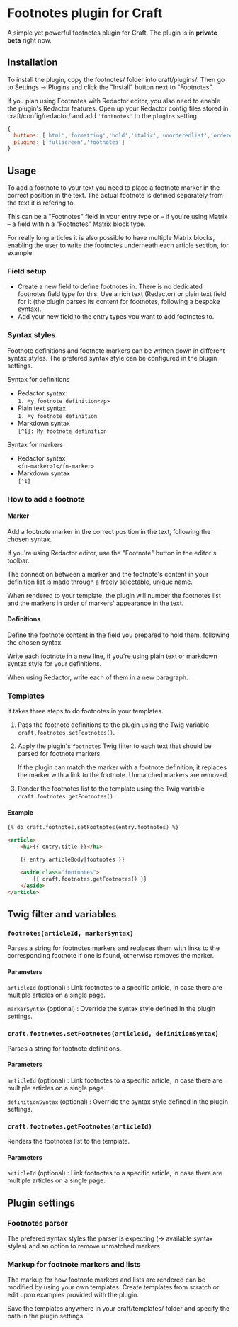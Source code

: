 # Footnotes plugin for Craft

A simple yet powerful footnotes plugin for Craft. The plugin is in **private beta** right now.

## Installation

To install the plugin, copy the footnotes/ folder into craft/plugins/. Then go to Settings → Plugins and click the "Install" button next to "Footnotes".

If you plan using Footnotes with Redactor editor, you also need to enable the plugin's Redactor features. Open up your Redactor config files stored in craft/config/redactor/ and add `'footnotes'` to the `plugins` setting.

```javascript
{
  buttons: ['html','formatting','bold','italic','unorderedlist','orderedlist','link','image','video'],
  plugins: ['fullscreen','footnotes']
}
```


## Usage

To add a footnote to your text you need to place a footnote marker in the correct position in the text. The actual footnote is defined separately from the text it is refering to.

This can be a "Footnotes" field in your entry type or – if you're using Matrix – a field within a "Footnotes" Matrix block type.

For really long articles it is also possible to have multiple Matrix blocks, enabling the user to write the footnotes underneath each article section, for example.


### Field setup

- Create a new field to define footnotes in. There is no dedicated footnotes field type for this. Use a rich text (Redactor) or plain text field for it (the plugin parses its content for footnotes, following a bespoke syntax).
- Add your new field to the entry types you want to add footnotes to.


### Syntax styles

Footnote definitions and footnote markers can be written down in different syntax styles. The prefered syntax style can be configured in the plugin settings.

Syntax for definitions

- Redactor syntax:  
  `1. My footnote definition</p>`
- Plain text syntax  
  `1. My footnote definition`
- Markdown syntax  
  `[^1]: My footnote definition`

Syntax for markers

- Redactor syntax  
  `<fn-marker>1</fn-marker>`
- Markdown syntax  
  `[^1]`


### How to add a footnote

#### Marker

Add a footnote marker in the correct position in the text, following the chosen syntax.

If you're using Redactor editor, use the "Footnote" button in the editor's toolbar.

The connection between a marker and the footnote's content in your definition list is made through a freely selectable, unique name.

When rendered to your template, the plugin will number the footnotes list and the markers in order of markers' appearance in the text.

#### Definitions

Define the footnote content in the field you prepared to hold them, following the chosen syntax.

Write each footnote in a new line, if you're using plain text or markdown syntax style for your definitions.

When using Redactor, write each of them in a new paragraph.


### Templates

It takes three steps to do footnotes in your templates.

1. Pass the footnote definitions to the plugin using the Twig variable `craft.footnotes.setFootnotes()`.

2. Apply the plugin's `footnotes` Twig filter to each text that should be parsed for footnote markers.

   If the plugin can match the marker with a footnote definition, it replaces the marker with a link to the footnote. Unmatched markers are removed.

3. Render the footnotes list to the template using the Twig variable `craft.footnotes.getFootnotes()`.

#### Example

```html
{% do craft.footnotes.setFootnotes(entry.footnotes) %}

<article>
    <h1>{{ entry.title }}</h1>

    {{ entry.articleBody|footnotes }}

    <aside class="footnotes">
        {{ craft.footnotes.getFootnotes() }}
    </aside>
</article>
```


## Twig filter and variables

### `footnotes(articleId, markerSyntax)`

Parses a string for footnotes markers and replaces them with links to the corresponding footnote if one is found, otherwise removes the marker.

#### Parameters

`articleId` (optional)
:   Link footnotes to a specific article, in case there are multiple articles on a single page.

`markerSyntax` (optional)
:   Override the syntax style defined in the plugin settings.

### `craft.footnotes.setFootnotes(articleId, definitionSyntax)`

Parses a string for footnote definitions.

#### Parameters

`articleId` (optional)
:   Link footnotes to a specific article, in case there are multiple articles on a single page.

`definitionSyntax` (optional)
:   Override the syntax style defined in the plugin settings.

### `craft.footnotes.getFootnotes(articleId)`

Renders the footnotes list to the template.

#### Parameters

`articleId` (optional)
:   Link footnotes to a specific article, in case there are multiple articles on a single page.


## Plugin settings

### Footnotes parser

The prefered syntax styles the parser is expecting (→ available syntax styles) and an option to remove unmatched markers.

### Markup for footnote markers and lists

The markup for how footnote markers and lists are rendered can be modified by using your own templates. Create templates from scratch or edit upon examples provided with the plugin.

Save the templates anywhere in your craft/templates/ folder and specify the path in the plugin settings.
